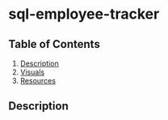 # sql-employee-tracker

## Table of Contents
1. [Description](#description)
2. [Visuals](#visuals)
3. [Resources](#resources)

## Description
 
